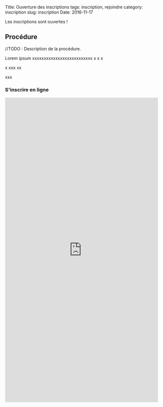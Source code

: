Title: Ouverture des inscriptions
tags: inscription, rejoindre
category: inscription
slug: inscription
Date: 2016-11-17

Les inscriptions sont ouvertes !

## Procédure
//TODO : Description de la procédure.

Lorem ipsum xxxxxxxxxxxxxxxxxxxxxxxxxx
 x x  x

x xxx
xx


xxx


### S'inscrire en ligne 

<iframe style="width:100%;"
src="https://docs.google.com/forms/d/e/1FAIpQLSciD8LMGUL-pYsDG88V1HhQ1G7NxtJoUuUfzYTpUqbCXSa-fg/viewform?embedded=true"
height="1000" frameborder="0" marginheight="0" marginwidth="0">Chargement en cours...</iframe>
